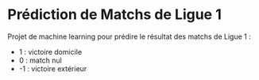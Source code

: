 # Prédiction de Matchs de Ligue 1

Projet de machine learning pour prédire le résultat des matchs de Ligue 1 :
- 1 : victoire domicile
- 0 : match nul
- -1 : victoire extérieur

